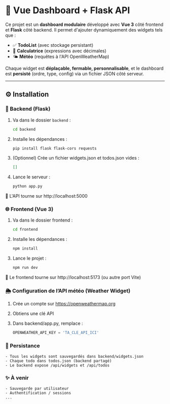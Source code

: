 # 🧩 Vue Dashboard + Flask API

Ce projet est un **dashboard modulaire** développé avec **Vue 3** côté frontend et **Flask** côté backend. Il permet d'ajouter dynamiquement des widgets tels que :

- ✅ **TodoList** (avec stockage persistant)
- 🧮 **Calculatrice** (expressions avec décimales)
- 🌤 **Météo** (requêtes à l'API OpenWeatherMap)

Chaque widget est **déplaçable, fermable, personnalisable**, et le dashboard est **persisté** (ordre, type, config) via un fichier JSON côté serveur.

---

## ⚙️ Installation

### 🐍 Backend (Flask)

1. Va dans le dossier `backend` :

   ```bash
   cd backend
   ```

2. Installe les dépendances :

   ```bash
   pip install flask flask-cors requests
   ```

3. (Optionnel) Crée un fichier widgets.json et todos.json vides :
   ```json
   []
   ```
4. Lance le serveur :
   ```bash
   python app.py
   ```

📌 L'API tourne sur http://localhost:5000

### 🌐 Frontend (Vue 3)

1. Va dans le dossier frontend :

   ```bash
   cd frontend
   ```

2. Installe les dépendances :

   ```bash
   npm install
   ```

3. Lance le projet :
   ```bash
   npm run dev
   ```

📌 Le frontend tourne sur http://localhost:5173 (ou autre port Vite)

### 🌦 Configuration de l’API météo (Weather Widget)

1. Crée un compte sur https://openweathermap.org

2. Obtiens une clé API

3. Dans backend/app.py, remplace :
   ```python
   OPENWEATHER_API_KEY = 'TA_CLE_API_ICI'
   ```

### 💾 Persistance

    - Tous les widgets sont sauvegardés dans backend/widgets.json
    - Chaque todo dans todos.json (backend partagé)
    - Le backend expose /api/widgets et /api/todos

### ✨ À venir

    - Sauvegarde par utilisateur
    - Authentification / sessions
    ...

